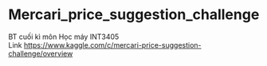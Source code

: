 # Mercari_price_suggestion_challenge
BT cuối kì môn Học máy INT3405\
Link https://www.kaggle.com/c/mercari-price-suggestion-challenge/overview
